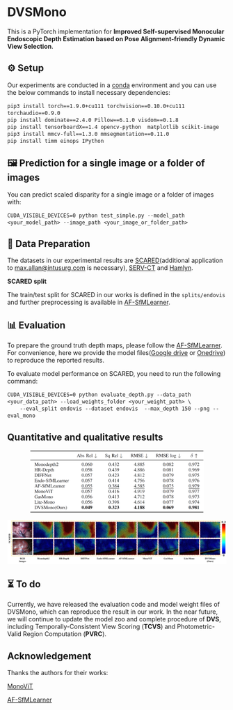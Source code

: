 # DVSMono

This is a PyTorch implementation for **Improved Self-supervised Monocular Endoscopic Depth Estimation based on Pose Alignment-friendly Dynamic View Selection**.

## ⚙️ Setup

Our experiments are conducted in a [conda](https://www.anaconda.com/download) environment and you can use the below commands to install necessary dependencies:
```shell
pip3 install torch==1.9.0+cu111 torchvision==0.10.0+cu111 torchaudio==0.9.0
pip install dominate==2.4.0 Pillow==6.1.0 visdom==0.1.8
pip install tensorboardX==1.4 opencv-python  matplotlib scikit-image
pip3 install mmcv-full==1.3.0 mmsegmentation==0.11.0  
pip install timm einops IPython
```

## 🖼️ Prediction for a single image or a folder of images

You can predict scaled disparity for a single image or a folder of images with:
```shell
CUDA_VISIBLE_DEVICES=0 python test_simple.py --model_path <your_model_path> --image_path <your_image_or_folder_path>
```

## 💾 Data Preparation

The datasets in our experimental results are [SCARED](https://endovissub2019-scared.grand-challenge.org)(additional application to max.allan@intusurg.com is necessary), [SERV-CT](https://www.ucl.ac.uk/interventional-surgical-sciences/serv-ct) and [Hamlyn](https://hamlyn.doc.ic.ac.uk/vision/).

**SCARED split**

The train/test split for SCARED in our works is defined in the `splits/endovis` and further preprocessing is available in [AF-SfMLearner](https://github.com/ShuweiShao/AF-SfMLearner).


## 📊 Evaluation

To prepare the ground truth depth maps, please follow the [AF-SfMLearner](https://github.com/ShuweiShao/AF-SfMLearner/blob/main/export_gt_depth.py). For convenience, here we provide the model files([Google drive](https://drive.google.com/drive/folders/1ypcUhZQg60K6OYknws6c3SNnMioh2pdX?usp=sharing) or [Onedrive](https://1drv.ms/f/s!AuZZZn08Vq4BfcYqeBopvvtkAgY?e=HtcsWp)) to reproduce the reported results.

To evaluate model performance on SCARED, you need to run the following command: 
```shell
CUDA_VISIBLE_DEVICES=0 python evaluate_depth.py --data_path <your_data_path> --load_weights_folder <your_weight_path> \
    --eval_split endovis --dataset endovis  --max_depth 150 --png --eval_mono
```

## Quantitative and qualitative results

<p align="center">
<img src='./assets/tab.png' width=400/> 
</p>

<p align="center">
<img src='./assets/error_map.jpg' width=800/> 
</p>

## ⏳ To do

Currently, we have released the evaluation code and model weight files of DVSMono, which can reproduce the result in our work. In the near future, we will continue to update the model zoo and complete procedure of **DVS**, including Temporally-Consistent View Scoring (**TCVS**) and Photometric-Valid Region Computation (**PVRC**).

## Acknowledgement
Thanks the authors for their works:

[MonoViT](https://github.com/zxcqlf/monovit)

[AF-SfMLearner](https://github.com/ShuweiShao/AF-SfMLearner)
